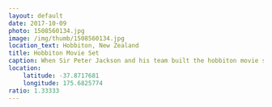 ```yaml
---
layout: default
date: 2017-10-09
photo: 1508560134.jpg
image: /img/thumb/1508560134.jpg
location_text: Hobbiton, New Zealand
title: Hobbiton Movie Set
caption: When Sir Peter Jackson and his team built the hobbiton movie set again for the Hobbit movies they used real materials in order to make it last for years, and thus creating a tourist attraction. Nonetheless it was very interesting to learn how they made the movies and to see all those Hobbit holes!
location:
    latitude: -37.8717681
    longitude: 175.6825774
ratio: 1.33333
---
```

